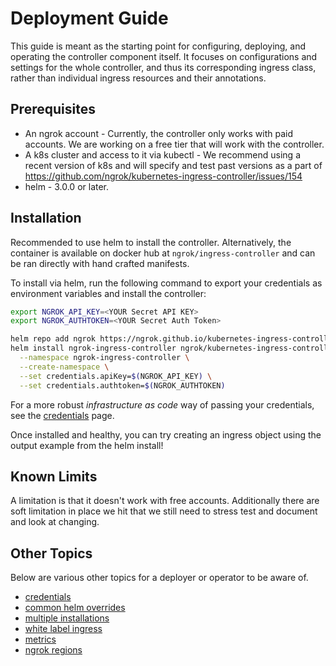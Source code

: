# Deployment Guide

This guide is meant as the starting point for configuring, deploying, and operating the controller component itself. It focuses on configurations and settings for the whole controller, and thus its corresponding ingress class, rather than individual ingress resources and their annotations.


## Prerequisites
- An ngrok account - Currently, the controller only works with paid accounts. We are working on a free tier that will work with the controller.
- A k8s cluster and access to it via kubectl - We recommend using a recent version of k8s and will specify and test past versions as a part of https://github.com/ngrok/kubernetes-ingress-controller/issues/154
- helm - 3.0.0 or later.

## Installation

Recommended to use helm to install the controller. Alternatively, the container is available on docker hub at `ngrok/ingress-controller` and can be ran directly with hand crafted manifests.

To install via helm, run the following command to export your credentials as environment variables and install the controller:

```bash
export NGROK_API_KEY=<YOUR Secret API KEY>
export NGROK_AUTHTOKEN=<YOUR Secret Auth Token>

helm repo add ngrok https://ngrok.github.io/kubernetes-ingress-controller
helm install ngrok-ingress-controller ngrok/kubernetes-ingress-controller \
  --namespace ngrok-ingress-controller \
  --create-namespace \
  --set credentials.apiKey=$(NGROK_API_KEY) \
  --set credentials.authtoken=$(NGROK_AUTHTOKEN)
```

For a more robust _infrastructure as code_ way of passing your credentials, see the [credentials](./credentials.md) page.

Once installed and healthy, you can try creating an ingress object using the output example from the helm install!

## Known Limits

A limitation is that it doesn't work with free accounts. Additionally there are soft limitation in place we hit that we still need to stress test and document and look at changing.


## Other Topics

Below are various other topics for a deployer or operator to be aware of.
- [credentials](./credentials.md)
- [common helm overrides](./common-helm-k8s-overrides.md)
- [multiple installations](./multiple-installations.md)
- [white label ingress](./white-label-ingress.md)
- [metrics](./metrics.md)
- [ngrok regions](./ngrok-regions.md)
